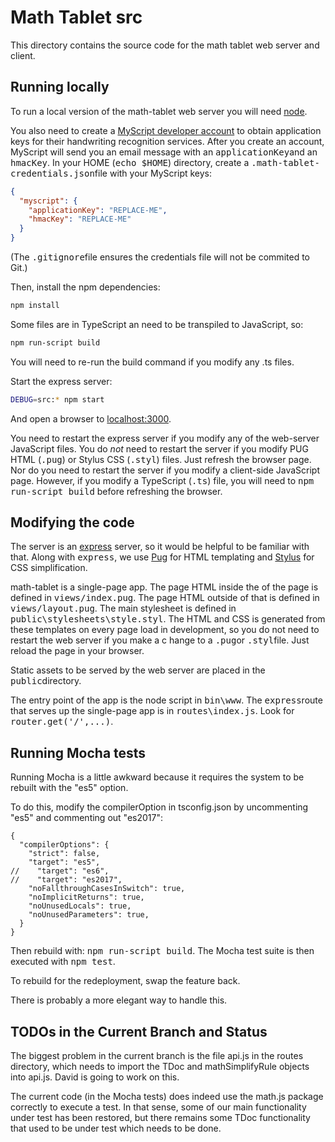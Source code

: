 # Math Tablet src

This directory contains the source code for the math tablet web server and client.

## Running locally

To run a local version of the math-tablet web server you will need [node](https://nodejs.org/en/).

You also need to create a [MyScript developer account](https://developer.myscript.com/getting-started/web)
to obtain application keys for their handwriting recognition services.
After you create an account, MyScript will send you an email message with an <tt>applicationKey</tt>and an <tt>hmacKey</tt>.
In your HOME (<tt>echo $HOME</tt>) directory, create a <tt>.math-tablet-credentials.json</tt>file with your MyScript keys:

```json
{
  "myscript": {
    "applicationKey": "REPLACE-ME",
    "hmacKey": "REPLACE-ME"
  }
}
```

(The <tt>.gitignore</tt>file ensures the credentials file will not be commited to Git.)

Then, install the npm dependencies:

```bash
npm install
```

Some files are in TypeScript an need to be transpiled to JavaScript, so:

```bash
npm run-script build
```

You will need to re-run the build command if you modify any .ts files.

Start the express server:

```bash
DEBUG=src:* npm start
```

And open a browser to [localhost:3000](http://localhost:3000).

You need to restart the express server if you modify any of the web-server JavaScript files.
You do _not_ need to restart the server if you modify PUG HTML (<tt>.pug</tt>) or Stylus CSS (<tt>.styl</tt>) files.
Just refresh the browser page.
Nor do you need to restart the server if you modify a client-side JavaScript page.
However, if you modify a TypeScript (<tt>.ts</tt>) file, you will need to <tt>npm run-script build</tt>
before refreshing the browser.

## Modifying the code

The server is an [express](https://expressjs.com/) server, so it would be helpful to be familiar with that.
Along with <tt>express</tt>, we use [Pug](https://pugjs.org/) for HTML templating and [Stylus](http://stylus-lang.com/)
for CSS simplification.

math-tablet is a single-page app.
The page HTML inside the <tt><body></tt>of the page is defined in <tt>views/index.pug</tt>.
The page HTML outside of that is defined in <tt>views/layout.pug</tt>.
The main stylesheet is defined in <tt>public\stylesheets\style.styl</tt>.
The HTML and CSS is generated from these templates on every page load in development, so you do not need to restart the web server if you make a c
hange to a <tt>.pug</tt>or <tt>.styl</tt>file.
Just reload the page in your browser.

Static assets to be served by the web server are placed in the <tt>public</tt>directory.

The entry point of the app is the node script in <tt>bin\www</tt>. The <tt>express</tt>route that serves up the single-page app is in <tt>routes\index.js</tt>. Look for <tt>router.get('/',...)</tt>.

## Running Mocha tests

Running Mocha is a little awkward because it requires the system to be
rebuilt with the "es5" option.

To do this, modify the compilerOption in tsconfig.json by uncommenting
"es5" and commenting out "es2017":


```
{
  "compilerOptions": {
    "strict": false,
    "target": "es5",
//    "target": "es6",        
//    "target": "es2017",
    "noFallthroughCasesInSwitch": true,
    "noImplicitReturns": true,
    "noUnusedLocals": true,
    "noUnusedParameters": true,
  }
}
```

Then rebuild with:  <tt>npm run-script build</tt>. The Mocha test suite
is then executed with  <tt>npm test</tt>.

To rebuild for the redeployment, swap the feature back.

There is probably a more elegant way to handle this.

## TODOs in the Current Branch and Status

The biggest problem in the current branch is the file api.js
in the routes directory, which needs to import the TDoc and
mathSimplifyRule objects into api.js. David is going to work on this.

The current code (in the Mocha tests) does indeed use the math.js
package correctly to execute a test. In that sense, some of our
main functionality under test has been restored, but there
remains some TDoc functionality that used to be under test which
needs to be done.